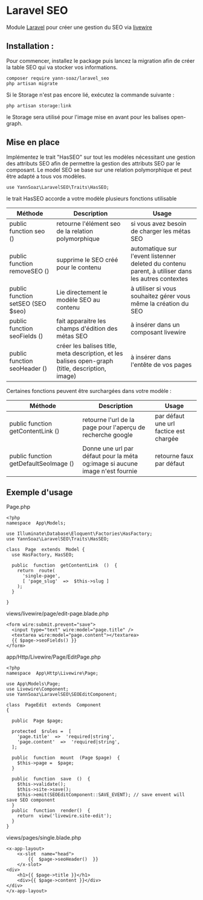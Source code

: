 # Laravel SEO
Module [Laravel](https://laravel.com/) pour créer une gestion du SEO via [livewire](https://laravel-livewire.com/)

## Installation :

Pour commencer, installez le package puis lancez la migration afin de créer la table SEO qui va stocker vos informations.

    composer require yann-soaz/laravel_seo
    php artisan migrate

Si le Storage n'est pas encore lié, exécutez la commande suivante :

    php artisan storage:link
le Storage sera utilisé pour l'image mise en avant pour les balises open-graph.

## Mise en place

Implémentez le trait "HasSEO" sur tout les modèles nécessitant une gestion des attributs SEO afin de permettre la gestion des attributs SEO par le composant. Le model SEO se base sur une relation polymorphique et peut être adapté a tous vos modèles.

    use YannSoaz\LaravelSEO\Traits\HasSEO;

le trait HasSEO accorde a votre modèle plusieurs fonctions utilisable

| Méthode | Description | Usage |
|--|--|--|
| public function seo () | retourne l'élément seo de la relation polymorphique | si vous avez besoin de charger les métas SEO |
| public function removeSEO () | supprime le SEO créé pour le contenu | automatique sur l'event listenner deleted du contenu parent, à utiliser dans les autres contextes |
| public function setSEO (SEO $seo) | Lie directement le modèle SEO au contenu | à utiliser si vous souhaitez gérer vous même la création du SEO |
| public function seoFields () | fait apparaitre les champs d'édition des métas SEO | à insérer dans un composant livewire |
| public function seoHeader () | créer les balises title, meta description, et les balises open-graph (title, description, image) | à insérer dans l'entête de vos pages |

Certaines fonctions peuvent être surchargées dans votre modèle :

| Méthode | Description | Usage |
|--|--|--|
| public function getContentLink () | retourne l'url de la page pour l'aperçu de recherche google | par défaut une url factice est chargée |
| public function getDefaultSeoImage () | Donne une url par défaut pour la méta og:image si aucune image n'est fournie | retourne faux par défaut |

## Exemple d'usage

Page.php

    <?php
    namespace  App\Models;
    
    use Illuminate\Database\Eloquent\Factories\HasFactory;    
    use YannSoaz\LaravelSEO\Traits\HasSEO;
    
    class  Page  extends  Model {
      use HasFactory, HasSEO;
    
      public  function  getContentLink  ()  {
        return  route(
          'single-page',
          [ 'page_slug'  =>  $this->slug ]
        );
      }
     
    }

views/livewire/page/edit-page.blade.php

    <form wire:submit.prevent="save">
      <input type="text" wire:model="page.title" />
      <textarea wire:model="page.content"></textarea>
      {{ $page->seoFields() }}
    </form>

app/Http/Livewire/Page/EditPage.php

    <?php
    namespace  App\Http\Livewire\Page;
    
    use App\Models\Page;
    use Livewire\Component;
    use YannSoaz\LaravelSEO\SEOEditComponent;
    
    class  PageEdit  extends  Component
    {
    
      public  Page $page;
    
      protected  $rules =  [
        'page.title'  =>  'required|string',
        'page.content'  =>  'required|string',
      ];
    
      public  function  mount  (Page $page)  {
        $this->page =  $page;
      }
    
      public  function  save  ()  {
        $this->validate();
        $this->site->save();
        $this->emit(SEOEditComponent::SAVE_EVENT); // save envent will save SEO component
      }
      public  function  render()  {
        return  view('livewire.site-edit');
      }
    }

views/pages/single.blade.php

    <x-app-layout>
    	<x-slot  name="head">
    		{{  $page->seoHeader()  }}
    	</x-slot>
    <div>
    	<h1>{{ $page->title }}</h1>
    	<div>{{ $page->content }}</div>
    </div>
    </x-app-layout>

